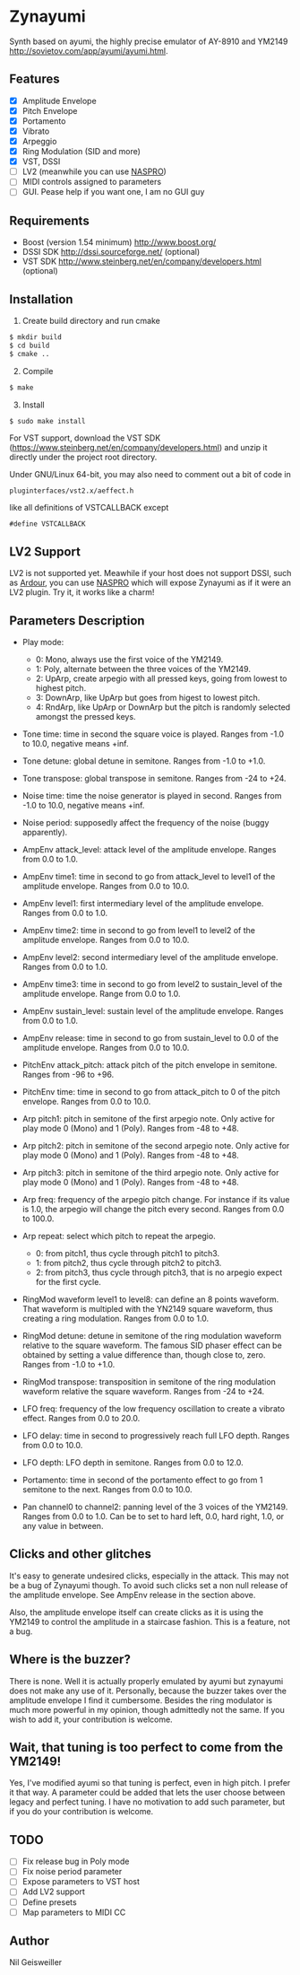 # Zynayumi

Synth based on ayumi, the highly precise emulator of AY-8910 and
YM2149 http://sovietov.com/app/ayumi/ayumi.html.

## Features

- [X] Amplitude Envelope
- [X] Pitch Envelope
- [X] Portamento
- [X] Vibrato
- [X] Arpeggio
- [X] Ring Modulation (SID and more)
- [X] VST, DSSI
- [ ] LV2 (meanwhile you can use [NASPRO](http://naspro.sourceforge.net/plugins.html#naspro-bridges))
- [ ] MIDI controls assigned to parameters
- [ ] GUI. Pease help if you want one, I am no GUI guy

## Requirements

- Boost (version 1.54 minimum) http://www.boost.org/
- DSSI SDK http://dssi.sourceforge.net/ (optional)
- VST SDK http://www.steinberg.net/en/company/developers.html (optional)

## Installation

1. Create build directory and run cmake
```bash
$ mkdir build
$ cd build
$ cmake ..
```
2. Compile
```bash
$ make
```
3. Install
```bash
$ sudo make install
```

For VST support, download the VST SDK
(https://www.steinberg.net/en/company/developers.html) and unzip it
directly under the project root directory.

Under GNU/Linux 64-bit, you may also need to comment out a bit of code
in

```
pluginterfaces/vst2.x/aeffect.h
```

like all definitions of VSTCALLBACK except
```
#define VSTCALLBACK
```

## LV2 Support

LV2 is not supported yet. Meawhile if your host does not support DSSI,
such as [Ardour](https://ardour.org/), you can use
[NASPRO](http://naspro.sourceforge.net/plugins.html#naspro-bridges)
which will expose Zynayumi as if it were an LV2 plugin. Try it, it
works like a charm!

## Parameters Description

- Play mode:
  - 0: Mono, always use the first voice of the YM2149.
  - 1: Poly, alternate between the three voices of the YM2149.
  - 2: UpArp, create arpegio with all pressed keys, going from lowest
       to highest pitch.
  - 3: DownArp, like UpArp but goes from higest to lowest pitch.
  - 4: RndArp, like UpArp or DownArp but the pitch is randomly
       selected amongst the pressed keys.

- Tone time: time in second the square voice is played. Ranges from
  -1.0 to 10.0, negative means +inf.

- Tone detune: global detune in semitone. Ranges from -1.0 to +1.0.

- Tone transpose: global transpose in semitone. Ranges from -24 to
  +24.

- Noise time: time the noise generator is played in second. Ranges
  from -1.0 to 10.0, negative means +inf.

- Noise period: supposedly affect the frequency of the noise (buggy
  apparently).

- AmpEnv attack_level: attack level of the amplitude envelope. Ranges
  from 0.0 to 1.0.

- AmpEnv time1: time in second to go from attack_level to level1 of
  the amplitude envelope. Ranges from 0.0 to 10.0.

- AmpEnv level1: first intermediary level of the amplitude
  envelope. Ranges from 0.0 to 1.0.

- AmpEnv time2: time in second to go from level1 to level2 of the
  amplitude envelope. Ranges from 0.0 to 10.0.

- AmpEnv level2: second intermediary level of the amplitude
  envelope. Ranges from 0.0 to 1.0.

- AmpEnv time3: time in second to go from level2 to sustain_level of
  the amplitude envelope. Range from 0.0 to 1.0.

- AmpEnv sustain_level: sustain level of the amplitude
  envelope. Ranges from 0.0 to 1.0.
  
- AmpEnv release: time in second to go from sustain_level to 0.0 of
  the amplitude envelope. Ranges from 0.0 to 10.0.

- PitchEnv attack_pitch: attack pitch of the pitch envelope in
  semitone. Ranges from -96 to +96.

- PitchEnv time: time in second to go from attack_pitch to 0 of the
  pitch envelope. Ranges from 0.0 to 10.0.

- Arp pitch1: pitch in semitone of the first arpegio note. Only active
  for play mode 0 (Mono) and 1 (Poly). Ranges from -48 to +48.

- Arp pitch2: pitch in semitone of the second arpegio note. Only
  active for play mode 0 (Mono) and 1 (Poly). Ranges from -48 to +48.

- Arp pitch3: pitch in semitone of the third arpegio note. Only active
  for play mode 0 (Mono) and 1 (Poly). Ranges from -48 to +48.

- Arp freq: frequency of the arpegio pitch change. For instance if its
  value is 1.0, the arpegio will change the pitch every second. Ranges
  from 0.0 to 100.0.

- Arp repeat: select which pitch to repeat the arpegio.
  - 0: from pitch1, thus cycle through pitch1 to pitch3.
  - 1: from pitch2, thus cycle through pitch2 to pitch3.
  - 2: from pitch3, thus cycle through pitch3, that is no arpegio
    expect for the first cycle.

- RingMod waveform level1 to level8: can define an 8 points
  waveform. That waveform is multipled with the YN2149 square
  waveform, thus creating a ring modulation. Ranges from 0.0 to 1.0.

- RingMod detune: detune in semitone of the ring modulation waveform
  relative to the square waveform. The famous SID phaser effect can be
  obtained by setting a value difference than, though close to,
  zero. Ranges from -1.0 to +1.0.

- RingMod transpose: transposition in semitone of the ring modulation
  waveform relative the square waveform. Ranges from -24 to +24.

- LFO freq: frequency of the low frequency oscillation to create a
  vibrato effect. Ranges from 0.0 to 20.0.

- LFO delay: time in second to progressively reach full LFO
  depth. Ranges from 0.0 to 10.0.

- LFO depth: LFO depth in semitone. Ranges from 0.0 to 12.0.

- Portamento: time in second of the portamento effect to go from 1
  semitone to the next. Ranges from 0.0 to 10.0.

- Pan channel0 to channel2: panning level of the 3 voices of the
  YM2149. Ranges from 0.0 to 1.0. Can be to set to hard left, 0.0,
  hard right, 1.0, or any value in between.

## Clicks and other glitches

It's easy to generate undesired clicks, especially in the attack. This
may not be a bug of Zynayumi though. To avoid such clicks set a non
null release of the amplitude envelope. See AmpEnv release in the
section above.

Also, the amplitude envelope itself can create clicks as it is using
the YM2149 to control the amplitude in a staircase fashion. This is a
feature, not a bug.

## Where is the buzzer?

There is none. Well it is actually properly emulated by ayumi but
zynayumi does not make any use of it. Personally, because the buzzer
takes over the amplitude envelope I find it cumbersome. Besides the
ring modulator is much more powerful in my opinion, though admittedly
not the same. If you wish to add it, your contribution is welcome.

## Wait, that tuning is too perfect to come from the YM2149! 

Yes, I've modified ayumi so that tuning is perfect, even in high
pitch. I prefer it that way. A parameter could be added that lets the
user choose between legacy and perfect tuning. I have no motivation to
add such parameter, but if you do your contribution is welcome.

## TODO

- [ ] Fix release bug in Poly mode
- [ ] Fix noise period parameter
- [ ] Expose parameters to VST host
- [ ] Add LV2 support
- [ ] Define presets
- [ ] Map parameters to MIDI CC

## Author

Nil Geisweiller
